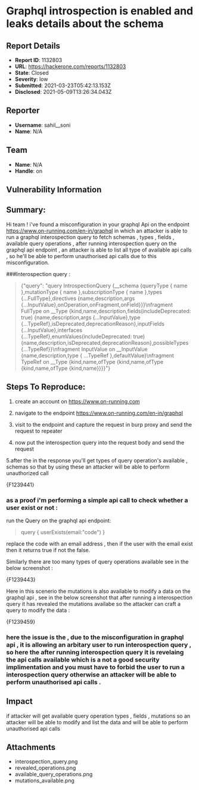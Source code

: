 # Graphql introspection is enabled and leaks details about the schema

## Report Details
- **Report ID**: 1132803
- **URL**: https://hackerone.com/reports/1132803
- **State**: Closed
- **Severity**: low
- **Submitted**: 2021-03-23T05:42:13.153Z
- **Disclosed**: 2021-05-09T13:26:34.043Z

## Reporter
- **Username**: sahil__soni
- **Name**: N/A

## Team
- **Name**: N/A
- **Handle**: on

## Vulnerability Information
## Summary:
Hi team ! i've found a misconfiguration in your graphql Api on the endpoint https://www.on-running.com/en-in/graphql in which an attacker is able to run a graphql interospection query to fetch schemas , types , fields , available query operations  , after running interospection query on the graphql api endpoint  , an attacker is able to list all type of available api calls , so he'll be able to perform unauthorised api calls due to this misconfiguration.

###Interospection query : 

>{"query": "query IntrospectionQuery {__schema {queryType { name },mutationType { name },subscriptionType { name },types {...FullType},directives {name,description,args {...InputValue},onOperation,onFragment,onField}}}\nfragment FullType on __Type {kind,name,description,fields(includeDeprecated: true) {name,description,args {...InputValue},type {...TypeRef},isDeprecated,deprecationReason},inputFields {...InputValue},interfaces {...TypeRef},enumValues(includeDeprecated: true) {name,description,isDeprecated,deprecationReason},possibleTypes {...TypeRef}}\nfragment InputValue on __InputValue {name,description,type { ...TypeRef },defaultValue}\nfragment TypeRef on __Type {kind,name,ofType {kind,name,ofType {kind,name,ofType {kind,name}}}}"}

## Steps To Reproduce:


  1. create an account on https://www.on-running.com

  2. navigate to the endpoint https://www.on-running.com/en-in/graphql
  
  3. visit to the endpoint and capture the request in burp proxy and send the request to repeater

  4. now put the interospection query into the request body and send the request

 5.after the in the response you'll get types of query operation's available , schemas so that by using these an attacker will be able to perform unauthorized call

{F1239441}



### as a proof  i'm performing a simple api call to check whether a user exist or not :

run the Query on the graphql api endpoint:


>query {
	userExists(email:"code")
} 

replace the code with an email address  , then if the user with the email exist then it returns true if not the false.

Similarly there are too many types of query operations available see in the below screenshot :

{F1239443}

Here in this scenerio the mutations is also available to modify a data on the graphql api  , see in the below screenshot that after running a interospection query it has revealed the mutations availabe so the attacker can craft a query to modify the data : 

{F1239459}


### here the issue is the  , due to the misconfiguration in graphql api  , it is allowing an arbitary user to run interospection query  , so here the after running interospection query it is revelaing the api calls available  which is a not a good security implimentation and you must have to forbid the user to run a interospection query otherwise an attacker will be able to perform unauthorised api calls .

## Impact

if attacker will get available query  operation types , fields  , mutations  so an attacker will be able to modify and list the data and will be able to perform unauthorised api calls

## Attachments
- interospection_query.png
- revealed_operations.png
- available_query_operations.png
- mutations_available.png
